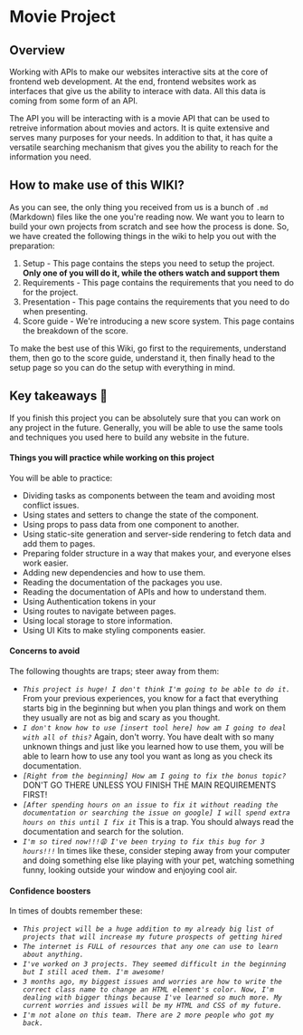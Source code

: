 # Movie Project

## Overview

Working with APIs to make our websites interactive sits at the core of frontend web development. At the end, frontend websites work as interfaces that give us the ability to interace with data. All this data is coming from some form of an API.

The API you will be interacting with is a movie API that can be used to retreive information about movies and actors. It is quite extensive and serves many purposes for your needs. In addition to that, it has quite a versatile searching mechanism that gives you the ability to reach for the information you need.

## How to make use of this WIKI?

As you can see, the only thing you received from us is a bunch of `.md` (Markdown) files like the one you're reading now. We want you to learn to build your own projects from scratch and see how the process is done. So, we have created the following things in the wiki to help you out with the preparation:

1. Setup - This page contains the steps you need to setup the project. **Only one of you will do it, while the others watch and support them**
2. Requirements - This page contains the requirements that you need to do for the project.
3. Presentation - This page contains the requirements that you need to do when presenting.
4. Score guide - We're introducing a new score system. This page contains the breakdown of the score.

To make the best use of this Wiki, go first to the requirements, understand them, then go to the score guide, understand it, then finally head to the setup page so you can do the setup with everything in mind.

## Key takeaways 🎉

If you finish this project you can be absolutely sure that you can work on any project in the future. Generally, you will be able to use the same tools and techniques you used here to build any website in the future.

#### Things you will practice while working on this project

You will be able to practice:

- Dividing tasks as components between the team and avoiding most conflict issues.
- Using states and setters to change the state of the component.
- Using props to pass data from one component to another.
- Using static-site generation and server-side rendering to fetch data and add them to pages.
- Preparing folder structure in a way that makes your, and everyone elses work easier.
- Adding new dependencies and how to use them.
- Reading the documentation of the packages you use.
- Reading the documentation of APIs and how to understand them.
- Using Authentication tokens in your
- Using routes to navigate between pages.
- Using local storage to store information.
- Using UI Kits to make styling components easier.

#### Concerns to avoid

The following thoughts are traps; steer away from them:

- _`This project is huge! I don't think I'm going to be able to do it.`_ From your previous experiences, you know for a fact that everything starts big in the beginning but when you plan things and work on them they usually are not as big and scary as you thought.
- _`I don't know how to use [insert tool here] how am I going to deal with all of this?`_ Again, don't worry. You have dealt with so many unknown things and just like you learned how to use them, you will be able to learn how to use any tool you want as long as you check its documentation.
- _`[Right from the beginning] How am I going to fix the bonus topic?`_ DON'T GO THERE UNLESS YOU FINISH THE MAIN REQUIREMENTS FIRST!
- _`[After spending hours on an issue to fix it without reading the documentation or searching the issue on google] I will spend extra hours on this until I fix it`_ This is a trap. You should always read the documentation and search for the solution.
- _`I'm so tired now!!!😩 I've been trying to fix this bug for 3 hours!!!`_ In times like these, consider steping away from your computer and doing something else like playing with your pet, watching something funny, looking outside your window and enjoying cool air.

#### Confidence boosters

In times of doubts remember these:

- _`This project will be a huge addition to my already big list of projects that will increase my future prospects of getting hired`_
- _`The internet is FULL of resources that any one can use to learn about anything.`_
- _`I've worked on 3 projects. They seemed difficult in the beginning but I still aced them. I'm awesome!`_
- _`3 months ago, my biggest issues and worries are how to write the correct class name to change an HTML element's color. Now, I'm dealing with bigger things because I've learned so much more. My current worries and issues will be my HTML and CSS of my future.`_
- _`I'm not alone on this team. There are 2 more people who got my back.`_
